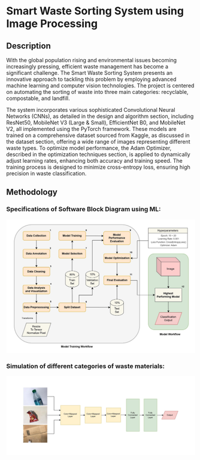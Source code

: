 # Smart Waste Sorting System using Image Processing

## Description
With the global population rising and environmental issues becoming increasingly pressing, efficient waste management has become a significant challenge. The Smart Waste Sorting System presents an innovative approach to tackling this problem by employing advanced machine learning and computer vision technologies. The project is centered on automating the sorting of waste into three main categories: recyclable, compostable, and landfill.

The system incorporates various sophisticated Convolutional Neural Networks (CNNs), as detailed in the design and algorithm section, including ResNet50, MobileNet V3 (Large & Small), EfficientNet B0, and MobileNet V2, all implemented using the PyTorch framework. These models are trained on a comprehensive dataset sourced from Kaggle, as discussed in the dataset section, offering a wide range of images representing different waste types. To optimize model performance, the Adam Optimizer, described in the optimization techniques section, is applied to dynamically adjust learning rates, enhancing both accuracy and training speed. The training process is designed to minimize cross-entropy loss, ensuring high precision in waste classification.


## Methodology

### Specifications of Software Block Diagram using ML:
![Model Workflow](Docs/model_workflow_diagram.jpg)


### Simulation of different categories of waste materials:
![Detailed Interface](Docs/Testing%20Diagram.jpg)

